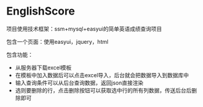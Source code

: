# EnglishScore
项目使用技术框架：ssm+mysql+easyui的简单英语成绩查询项目

包含一个页面：使用easyui，jquery，html

包含功能：
* 从服务器下载excel模板
* 在模板中加入数据后可以点击excel导入，后台就会把数据导入到数据库中
* 输入查询条件可以从后台查询数据，返回json直接渲染
* 选则要删除的行，点击删除按钮可以获取选中行的所有列数据，传送后台后删除即可
